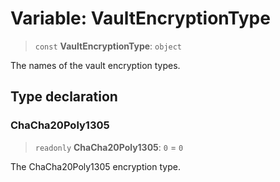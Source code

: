 # Variable: VaultEncryptionType

> `const` **VaultEncryptionType**: `object`

The names of the vault encryption types.

## Type declaration

### ChaCha20Poly1305

> `readonly` **ChaCha20Poly1305**: `0` = `0`

The ChaCha20Poly1305 encryption type.
